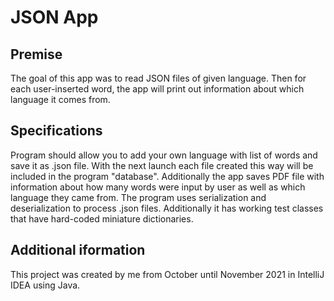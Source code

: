# JSON App

## Premise

The goal of this app was to read JSON files of given language. Then for each user-inserted word, the app will print out information about which language it comes from. 

## Specifications

Program should allow you to add your own language with list of words and save it as .json file. With the next launch each file created this way will be included in the program "database". Additionally the app saves PDF file with information about how many words were input by user as well as which language they came from. The program uses serialization and deserialization to process .json files. Additionally it has working test classes that have hard-coded miniature dictionaries. 

## Additional iformation

This project was created by me from October until November 2021 in IntelliJ IDEA using Java.